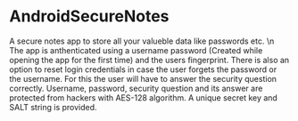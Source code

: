 # AndroidSecureNotes

A secure notes app to store all your valueble data like passwords etc. \n
The app is anthenticated using a username password (Created while opening the app for the first time) and the users fingerprint.
There is also an option to reset login credentials in case the user forgets the password or the username. For this the user will have to answer the security question correctly.
Username, password, security question and its answer are protected from hackers with AES-128 algorithm. A unique secret key and SALT string is provided.
